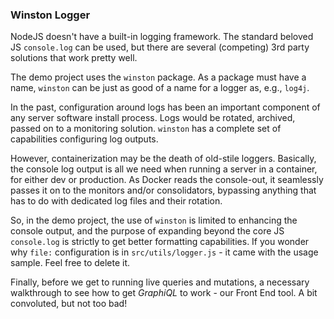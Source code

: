 ### Winston Logger

NodeJS doesn't have a built-in logging framework. The standard beloved JS `console.log` can be used, but there are several (competing) 3rd party solutions that work pretty well.

The demo project uses the `winston` package. As a package must have a name, `winston` can be just as good of a name for a logger as, e.g., `log4j`.

In the past, configuration around logs has been an important component of any server software install process. Logs would be rotated, archived, passed on to a monitoring solution. `winston` has a complete set of capabilities configuring log outputs. 

However, containerization may be the death of old-stile loggers. Basically, the console log output is all we need when running a server in a container, for either dev or production. As Docker reads the console-out, it seamlessly passes it on to the monitors and/or consolidators, bypassing anything that has to do with dedicated log files and their rotation.

So, in the demo project, the use of `winston` is limited to enhancing the console output, and the purpose of expanding beyond the core JS `console.log` is strictly to get better formatting capabilities. If you wonder why `file:` configuration is in `src/utils/logger.js` - it came with the usage sample. Feel free to delete it.


Finally, before we get to running live queries and mutations, a necessary walkthrough to see how to get *GraphiQL* to work - our Front End tool. A bit convoluted, but not too bad!